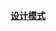 <a href="https://github.com/2857944093/springboot-series/blob/master/springboot-designmode/readme.md"><strong>设计模式</strong></a>
